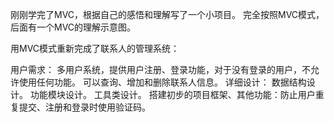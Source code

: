 ﻿刚刚学完了MVC，根据自己的感悟和理解写了一个小项目。 
完全按照MVC模式，后面有一个MVC的理解示意图。

用MVC模式重新完成了联系人的管理系统：

用户需求：
多用户系统，提供用户注册、登录功能，对于没有登录的用户，不允许使用任何功能。
可以查询、增加和删除联系人信息。
详细设计：
数据结构设计。
功能模块设计。
工具类设计。
搭建初步的项目框架、其他功能：防止用户重复提交、注册和登录时使用验证码。